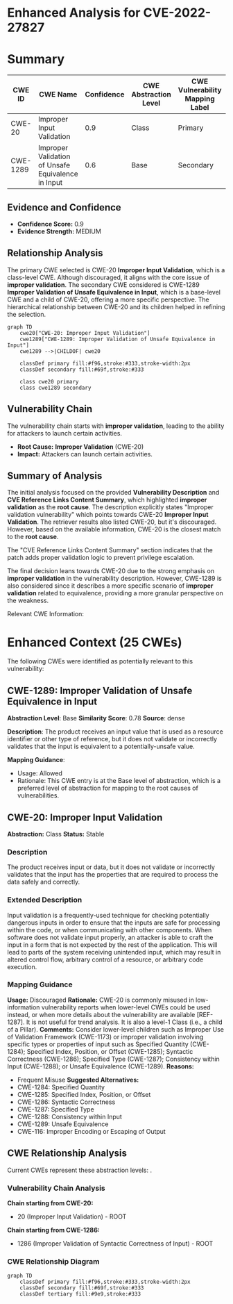 # Enhanced Analysis for CVE-2022-27827

# Summary
| CWE ID | CWE Name | Confidence | CWE Abstraction Level | CWE Vulnerability Mapping Label | CWE-Vulnerability Mapping Notes |
|---|---|---|---|---|---|
| CWE-20 | Improper Input Validation | 0.9 | Class | Primary | Discouraged |
| CWE-1289 | Improper Validation of Unsafe Equivalence in Input | 0.6 | Base | Secondary | Allowed |

## Evidence and Confidence

*   **Confidence Score:** 0.9
*   **Evidence Strength:** MEDIUM

## Relationship Analysis
The primary CWE selected is CWE-20 **Improper Input Validation**, which is a class-level CWE. Although discouraged, it aligns with the core issue of **improper validation**. The secondary CWE considered is CWE-1289 **Improper Validation of Unsafe Equivalence in Input**, which is a base-level CWE and a child of CWE-20, offering a more specific perspective. The hierarchical relationship between CWE-20 and its children helped in refining the selection.

```mermaid
graph TD
    cwe20["CWE-20: Improper Input Validation"]
    cwe1289["CWE-1289: Improper Validation of Unsafe Equivalence in Input"]
    cwe1289 -->|CHILDOF| cwe20
    
    classDef primary fill:#f96,stroke:#333,stroke-width:2px
    classDef secondary fill:#69f,stroke:#333
    
    class cwe20 primary
    class cwe1289 secondary
```

## Vulnerability Chain
The vulnerability chain starts with **improper validation**, leading to the ability for attackers to launch certain activities.
  - **Root Cause:** **Improper Validation** (CWE-20)
  - **Impact:** Attackers can launch certain activities.

## Summary of Analysis
The initial analysis focused on the provided **Vulnerability Description** and **CVE Reference Links Content Summary**, which highlighted **improper validation** as the **root cause**. The description explicitly states "Improper validation vulnerability" which points towards CWE-20 **Improper Input Validation**. The retriever results also listed CWE-20, but it's discouraged. However, based on the available information, CWE-20 is the closest match to the **root cause**.

The "CVE Reference Links Content Summary" section indicates that the patch adds proper validation logic to prevent privilege escalation.

The final decision leans towards CWE-20 due to the strong emphasis on **improper validation** in the vulnerability description. However, CWE-1289 is also considered since it describes a more specific scenario of **improper validation** related to equivalence, providing a more granular perspective on the weakness.

Relevant CWE Information:

# Enhanced Context (25 CWEs)
The following CWEs were identified as potentially relevant to this vulnerability:

## CWE-1289: Improper Validation of Unsafe Equivalence in Input
**Abstraction Level**: Base
**Similarity Score**: 0.78
**Source**: dense

**Description**:
The product receives an input value that is used as a resource identifier or other type of reference, but it does not validate or incorrectly validates that the input is equivalent to a potentially-unsafe value.

**Mapping Guidance**:
- Usage: Allowed
- Rationale: This CWE entry is at the Base level of abstraction, which is a preferred level of abstraction for mapping to the root causes of vulnerabilities.

## CWE-20: Improper Input Validation
**Abstraction:** Class
**Status:** Stable

### Description
The product receives input or data, but it does
        not validate or incorrectly validates that the input has the
        properties that are required to process the data safely and
        correctly.

### Extended Description
Input validation is a frequently-used technique for checking potentially dangerous inputs in order to ensure that the inputs are safe for processing within the code, or when communicating with other components. When software does not validate input properly, an attacker is able to craft the input in a form that is not expected by the rest of the application. This will lead to parts of the system receiving unintended input, which may result in altered control flow, arbitrary control of a resource, or arbitrary code execution.

### Mapping Guidance
**Usage:** Discouraged
**Rationale:** CWE-20 is commonly misused in low-information vulnerability reports when lower-level CWEs could be used instead, or when more details about the vulnerability are available [REF-1287]. It is not useful for trend analysis. It is also a level-1 Class (i.e., a child of a Pillar).
**Comments:** Consider lower-level children such as Improper Use of Validation Framework (CWE-1173) or improper validation involving specific types or properties of input such as Specified Quantity (CWE-1284); Specified Index, Position, or Offset (CWE-1285); Syntactic Correctness (CWE-1286); Specified Type (CWE-1287); Consistency within Input (CWE-1288); or Unsafe Equivalence (CWE-1289).
**Reasons:**
- Frequent Misuse
**Suggested Alternatives:**
- CWE-1284: Specified Quantity
- CWE-1285: Specified Index, Position, or Offset
- CWE-1286: Syntactic Correctness
- CWE-1287: Specified Type
- CWE-1288: Consistency within Input
- CWE-1289: Unsafe Equivalence
- CWE-116: Improper Encoding or Escaping of Output


## CWE Relationship Analysis

Current CWEs represent these abstraction levels: .


### Vulnerability Chain Analysis

**Chain starting from CWE-20:**
- 20 (Improper Input Validation) - ROOT


**Chain starting from CWE-1286:**
- 1286 (Improper Validation of Syntactic Correctness of Input) - ROOT



### CWE Relationship Diagram

```mermaid
graph TD
    classDef primary fill:#f96,stroke:#333,stroke-width:2px
    classDef secondary fill:#69f,stroke:#333
    classDef tertiary fill:#9e9,stroke:#333
```